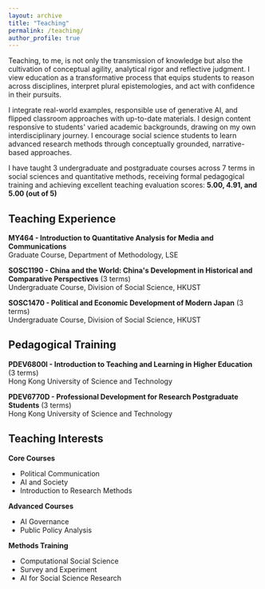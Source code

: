 ```yaml
---
layout: archive
title: "Teaching"
permalink: /teaching/
author_profile: true
---
```


Teaching, to me, is not only the transmission of knowledge but also the cultivation of conceptual agility, analytical rigor and reflective judgment. I view education as a transformative process that equips students to reason across disciplines, interpret plural epistemologies, and act with confidence in their pursuits.

I integrate real-world examples, responsible use of generative AI, and flipped classroom approaches with up-to-date materials. I design content responsive to students' varied academic backgrounds, drawing on my own interdisciplinary journey. I encourage social science students to learn advanced research methods through conceptually grounded, narrative-based approaches.

I have taught 3 undergraduate and postgraduate courses across 7 terms in social sciences and quantitative methods, receiving formal pedagogical training and achieving excellent teaching evaluation scores: **5.00, 4.91, and 5.00 (out of 5)**

## Teaching Experience

**MY464 - Introduction to Quantitative Analysis for Media and Communications**  
Graduate Course, Department of Methodology, LSE

**SOSC1190 - China and the World: China's Development in Historical and Comparative Perspectives** (3 terms)  
Undergraduate Course, Division of Social Science, HKUST

**SOSC1470 - Political and Economic Development of Modern Japan** (3 terms)  
Undergraduate Course, Division of Social Science, HKUST

## Pedagogical Training

**PDEV6800I - Introduction to Teaching and Learning in Higher Education** (3 terms)  
Hong Kong University of Science and Technology  

**PDEV6770D - Professional Development for Research Postgraduate Students** (3 terms)  
Hong Kong University of Science and Technology  

## Teaching Interests

**Core Courses**
- Political Communication
- AI and Society
- Introduction to Research Methods

**Advanced Courses**
- AI Governance
- Public Policy Analysis

**Methods Training**
- Computational Social Science
- Survey and Experiment
- AI for Social Science Research

